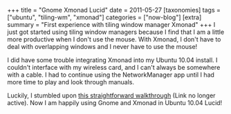 +++
title = "Gnome Xmonad Lucid"
date = 2011-05-27
[taxonomies]
tags = ["ubuntu", "tiling-wm", "xmonad"]
categories = ["now-blog"]
[extra]
summary = "First experience with tiling window manager Xmonad"
+++
I just got started using tiling window managers because I find that I am a little more productive when I don't use the mouse. With Xmonad, I don't have to deal with overlapping windows and I never have to use the mouse!

I did have some trouble integrating Xmonad into my Ubuntu 10.04 install. I couldn't interface with my wireless card, and I can't always be somewhere with a cable. I had to continue using the NetworkManager app until I had more time to play and look through manuals.

Luckily, I stumbled upon [this straightforward walkthrough][dedlink] (Link no longer active). Now I am happily using Gnome and Xmonad in Ubuntu 10.04 Lucid!


[dedlink]: http://markhansen.co.nz/xmonad-ubuntu-lucid
